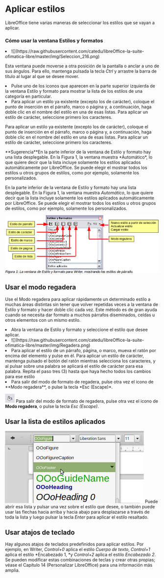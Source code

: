 
# Aplicar estilos

LibreOffice tiene varias maneras de seleccionar los estilos que se vayan a aplicar.

### Cómo usar la ventana Estilos y formatos

<li value="1">
![](https://raw.githubusercontent.com/catedu/libreOffice-la-suite-ofimatica-libre/master/img/Seleccion_216.png)</li>

Esta ventana puede moverse a otra posición de la pantalla o anclar a uno de sus ángulos. Para ello, mantenga pulsada la tecla *Ctrl* y arrastre la barra de título al lugar al que se desee mover.

<li>
Pulse uno de los iconos que aparecen en la parte superior izquierda de la ventana Estilo y formato para mostrar la lista de los estilos de una categoría en particular.
</li>
<li>
Para aplicar un estilo ya existente (excepto los de carácter), coloque el punto de inserción en el párrafo, marco o página y, a continuación, haga doble clic en el nombre del estilo en una de esas listas. Para aplicar un estilo de carácter, seleccione primero los caracteres.
</li>

Para aplicar un estilo ya existente (excepto los de carácter), coloque el punto de inserción en el párrafo, marco o página y, a continuación, haga doble clic en el nombre del estilo en una de esas listas. Para aplicar un estilo de carácter, seleccione primero los caracteres.
<td width="16%" bgcolor="#83caff">**Sugerencia**</td><td width="84%">En la parte inferior de la ventana de Estilo y formato hay una lista desplegable. En la Figura 1, la ventana muestra *Automático*, lo que quiere decir que la lista incluye solamente los estilos aplicados automáticamente por LibreOffice. Se puede elegir el mostrar todos los estilos u otros grupos de estilos, como por ejemplo, solamente los personalizados.</td>

En la parte inferior de la ventana de Estilo y formato hay una lista desplegable. En la Figura 1, la ventana muestra *Automático*, lo que quiere decir que la lista incluye solamente los estilos aplicados automáticamente por LibreOffice. Se puede elegir el mostrar todos los estilos u otros grupos de estilos, como por ejemplo, solamente los personalizados.

![](https://raw.githubusercontent.com/catedu/libreOffice-la-suite-ofimatica-libre/master/img/descarga.png)




## Usar el modo regadera

Use el Modo regadera para aplicar rápidamente un determinado estilo a muchas áreas distintas sin tener que volver repetidas veces a la ventana de Estilo y formato y hacer doble clic cada vez. Este método es de gran ayuda cuando se necesita dar formato a muchos párrafos diseminados, celdas u otros elementos con un mismo estilo.

<li value="1">
Abra la ventana de Estilo y formato y seleccione el estilo que desee aplicar.
</li>
<li>
![](https://raw.githubusercontent.com/catedu/libreOffice-la-suite-ofimatica-libre/master/img/Regadera.png)</li>
<li>
Para aplicar el estilo de un párrafo, página, o marco, mueva el ratón por encima del elemento y pulse en él. Para aplicar un estilo de carácter, mantenga pulsado el botón del ratón mientras selecciona los caracteres, y al pulsar sobre una palabra se aplicará el estilo de carácter para esa palabra. Repita el paso tres (3) hasta que haya hecho todos los cambios para ese estilo
</li>
<li>
Para salir del modo de formato de regadera, pulse otra vez el icono de **Modo regadera**, o pulse la tecla *Esc (Escape)*.
</li>

![](https://raw.githubusercontent.com/catedu/libreOffice-la-suite-ofimatica-libre/master/img/Regadera.png)
Para salir del modo de formato de regadera, pulse otra vez el icono de **Modo regadera**, o pulse la tecla *Esc (Escape)*.

## Usar la lista de estilos aplicados

![](https://raw.githubusercontent.com/catedu/libreOffice-la-suite-ofimatica-libre/master/img/Seleccion_214.png)
Puede abrir esa lista y pulsar una vez sobre el estilo que desee, o también puede usar las flechas hacia arriba y hacia abajo para desplazarse a través de toda la lista y luego pulsar la tecla *Enter* para aplicar el estilo resaltado.

## Usar atajos de teclado

Hay algunos atajos de teclados predefinidos para aplicar estilos. Por ejemplo, en Writer, *Control+0* aplica el estilo *Cuerpo de texto*, *Control+1* aplica el estilo *Encabezado 1, *y *Control+2* aplica el estilo *Encabezado 2*. Se pueden modificar estas combinaciones de teclas y crear otras propias; véase el Capítulo 14 (Personalizar LibreOffice) para una información más amplia.



